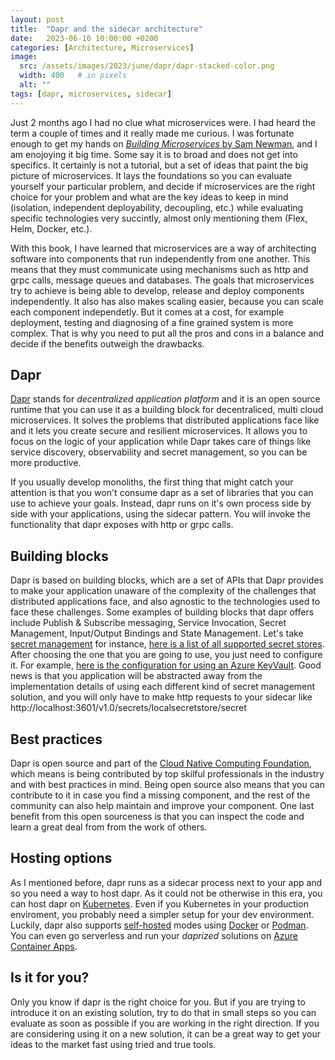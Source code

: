 ```yaml
---
layout: post
title:  "Dapr and the sidecar architecture"
date:   2023-06-10 10:00:00 +0200
categories: [Architecture, Microservices]
image:
  src: /assets/images/2023/june/dapr/dapr-stacked-color.png
  width: 400   # in pixels
  alt: ""
tags: [dapr, microservices, sidecar]
---
```


Just 2 months ago I had no clue what microservices were. I had heard the term a couple of times and it really made me curious. I was fortunate enough to get my hands on [_Building Microservices_ by Sam Newman](https://www.oreilly.com/library/view/building-microservices-2nd/9781492034018/), and I am enojoying it big time. Some say it is to broad and does not get into specifics. It certainly is not a tutorial, but a set of ideas that paint the big picture of microservices. It lays the foundations so you can evaluate yourself your particular problem, and decide if microservices are the right choice for your problem and what are the key ideas to keep in mind (isolation, independent deployability, decoupling, etc.) while evaluating specific technologies very succintly, almost only mentioning them (Flex, Helm, Docker, etc.).

With this book, I have learned that microservices are a way of architecting software into components that run independently from one another. This means that they must communicate using mechanisms such as http and grpc calls, message queues and databases. The goals that microservices try to achieve is being able to develop, release and deploy components independently. It also has also makes scaling easier, because you can scale each component independetly. But it comes at a cost, for example deployment, testing and diagnosing of a fine grained system is more complex. That is why you need to put all the pros and cons in a balance and decide if the benefits outweigh the drawbacks.

## Dapr

[Dapr](https://dapr.io/) stands for _decentralized application platform_ and it is an open source runtime that you can use it as a building block for decentraliced, multi cloud microservices. It solves the problems that distributed applications face like and it lets you create secure and resilient microservices. It allows you to focus on the logic of your application while Dapr takes care of things like service discovery, observability and secret management, so you can be more productive. 

If you usually develop monoliths, the first thing that might catch your attention is that you won't consume dapr as a set of libraries that you can use to achieve your goals. Instead, dapr runs on it's own process side by side with your applications, using the sidecar pattern. You will invoke the functionality that dapr exposes with http or grpc calls.

## Building blocks

Dapr is based on building blocks, which are a set of APIs that Dapr provides to make your application unaware of the complexity of the challenges that distributed applications face, and also agnostic to the technologies used to face these challenges. Some examples of building blocks that dapr offers include Publish & Subscribe messaging, Service Invocation, Secret Management, Input/Output Bindings and State Management. Let's take [secret management](https://docs.dapr.io/developing-applications/building-blocks/secrets/) for instance, [here is a list of all supported secret stores](https://docs.dapr.io/reference/components-reference/supported-secret-stores/). After choosing the one that you are going to use, you just need to configure it. For example, [here is the configuration for using an Azure KeyVault](https://docs.dapr.io/reference/components-reference/supported-secret-stores/azure-keyvault/). Good news is that you application will be abstracted away from the implementation details of using each different kind of secret management solution, and you will only have to make http requests to your sidecar like http://localhost:3601/v1.0/secrets/localsecretstore/secret

## Best practices

Dapr is open source and part of the [Cloud Native Computing Foundation](https://www.cncf.io/), which means is being contributed by top skilful professionals in the industry and with best practices in mind. Being open source also means that you can contribute to it in case you find a missing component, and the rest of the community can also help maintain and improve your component. One last benefit from this open sourceness is that you can inspect the code and learn a great deal from from the work of others.

## Hosting options

As I mentioned before, dapr runs as a sidecar process next to your app and so you need a way to host dapr. As it could not be otherwise in this era, you can host dapr on [Kubernetes](https://docs.dapr.io/operations/hosting/kubernetes/). Even if you Kubernetes in your production enviroment, you probably need a simpler setup for your dev environment. Luckily, dapr also supports [self-hosted](https://docs.dapr.io/operations/hosting/self-hosted/) modes using [Docker](https://docs.dapr.io/operations/hosting/self-hosted/self-hosted-with-docker/) or [Podman](https://docs.dapr.io/operations/hosting/self-hosted/self-hosted-with-podman/). You can even go serverless and run your _daprized_ solutions on [Azure Container Apps](https://docs.dapr.io/operations/hosting/serverless/azure-container-apps/).

## Is it for you?

Only you know if dapr is the right choice for you. But if you are trying to introduce it on an existing solution, try to do that in small steps so you can evaluate as soon as possible if you are working in the right direction. If you are considering using it on a new solution, it can be a great way to get your ideas to the market fast using tried and true tools.
